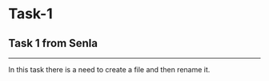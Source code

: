 # Task-1
## __Task 1 from Senla__
---
In this task there is a need to create a file and then rename it.
